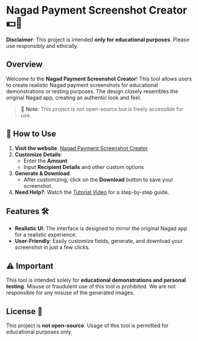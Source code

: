 # Nagad Payment Screenshot Creator 💵📲

**Disclaimer**: This project is intended **only for educational purposes**. Please use responsibly and ethically.

## Overview

Welcome to the **Nagad Payment Screenshot Creator**! This tool allows users to create realistic Nagad payment screenshots for educational demonstrations or testing purposes. The design closely resembles the original Nagad app, creating an authentic look and feel.

> 🚨 **Note**: This project is not open-source but is freely accessible for use.

## 🔗 How to Use

1. **Visit the website**: [Nagad Payment Screenshot Creator](https://sujon0xpi.github.io/nagad-payss/)
2. **Customize Details**:
   - Enter the **Amount**
   - Input **Recipient Details** and other custom options
3. **Generate & Download**:
   - After customizing, click on the **Download** button to save your screenshot.
4. **Need Help?**: Watch the [Tutorial Video](https://youtu.be/Ilr_q-KjUSg?si=lAA3J_zkSNSXVmbt) for a step-by-step guide.

## Features 🛠️

- **Realistic UI**: The interface is designed to mirror the original Nagad app for a realistic experience.
- **User-Friendly**: Easily customize fields, generate, and download your screenshot in just a few clicks.

## ⚠️ Important

This tool is intended solely for **educational demonstrations and personal testing**. Misuse or fraudulent use of this tool is prohibited. We are not responsible for any misuse of the generated images.

## License 📄

This project is **not open-source**. Usage of this tool is permitted for educational purposes only.
